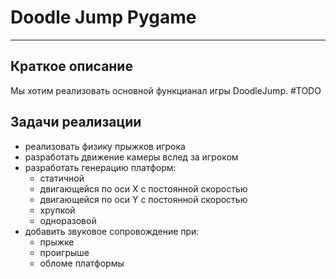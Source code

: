 # Doodle Jump Pygame
***
## Краткое описание
Мы хотим реализовать основной функцианал игры DoodleJump. #TODO


## Задачи реализации
* реализовать физику прыжков игрока
* разработать движение камеры вслед за игроком
* разработать генерацию платформ:
    * статичной
    * двигающейся по оси X с постоянной скоростью
    * двигающейся по оси Y c постоянной скоростью
    * хрупкой
    * одноразовой
* добавить звуковое сопровождение при:
    * прыжке
    * проигрыше
    * обломе платформы
